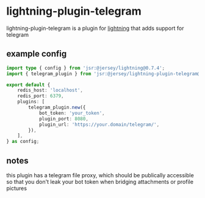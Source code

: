 # lightning-plugin-telegram

lightning-plugin-telegram is a plugin for
[lightning](https://williamhroning.eu.org/lightning) that adds support for
telegram

## example config

```ts
import type { config } from 'jsr:@jersey/lightning@0.7.4';
import { telegram_plugin } from 'jsr:@jersey/lightning-plugin-telegram@0.7.4';

export default {
	redis_host: 'localhost',
	redis_port: 6379,
	plugins: [
		telegram_plugin.new({
			bot_token: 'your_token',
			plugin_port: 8080,
			plugin_url: 'https://your.domain/telegram/',
		}),
	],
} as config;
```

## notes

this plugin has a telegram file proxy, which should be publically accessible so
that you don't leak your bot token when bridging attachments or profile pictures
